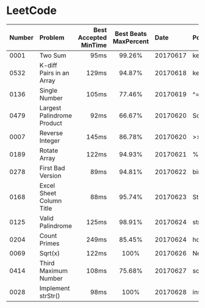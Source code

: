 # LeetCode


| Number        | Problem                     | Best Accepted MinTime | Best Beats MaxPercent | Date     | Point                    | Independently  |   💖   |
| ------------- |:----------------------------| ---------------------:|:---------------------:|:---------|:-------------------------|:---------------|:-------:|
| 0001          | Two Sum                     | 95ms                  | 99.26%                | 20170617 | key-value in map         | No             |   😃   |
| 0532          | K-diff Pairs in an Array    | 129ms                 | 94.87%                | 20170618 | key-value in map         | Yes            |   😎   |
| 0136          | Single Number               | 105ms                 | 77.46%                | 20170619 | ^= search                | Yes            |   🙂   |
| 0479          | Largest Palindrome Product  | 92ms                  | 66.67%                | 20170620 | So foolish in JS         | Not All        |   🤢   |
| 0007          | Reverse Integer             | 145ms                 | 86.78%                | 20170620 | >>   ==>   Math.floor    | Not All        |   🙂   |
| 0189          | Rotate Array                | 122ms                 | 94.93%                | 20170621 | %=  .concat()  .slice()  | Yes            |   😎   |
| 0278          | First Bad Version           | 89ms                  | 94.81%                | 20170622 | binary search            | Yes            |   😎   |
| 0168          | Excel Sheet Column Title    | 88ms                  | 95.74%                | 20170623 | String.fromCharCode(65)  | Yes            |   😎   |
| 0125          | Valid Palindrome            | 125ms                 | 98.91%                | 20170624 | string[] is ok in JS     | Not All        |   🙂   |
| 0204          | Count Primes                | 249ms                 | 85.45%                | 20170624 | how to get primes        | No             |   🙂   |
| 0069          | Sqrt(x)                     | 122ms                 | 100%                  | 20170626 | Newton's method          | No             |   😃   |
| 0414          | Third Maximum Number        | 108ms                 | 75.68%                | 20170627 | sort(retutn b-a)         | Yes            |   🙂   |
| 0028          | Implement strStr()          | 98ms                  | 100%                  | 20170628 | insteresting ? indexOf() | Yes            |   🤔   |